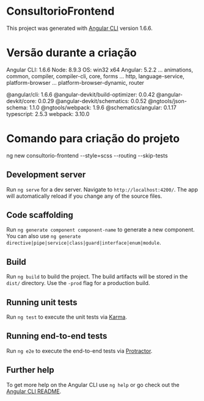 # ConsultorioFrontend

This project was generated with [Angular CLI](https://github.com/angular/angular-cli) version 1.6.6.

# Versão durante a criação

Angular CLI: 1.6.6
Node: 8.9.3
OS: win32 x64
Angular: 5.2.2
... animations, common, compiler, compiler-cli, core, forms
... http, language-service, platform-browser
... platform-browser-dynamic, router

@angular/cli: 1.6.6
@angular-devkit/build-optimizer: 0.0.42
@angular-devkit/core: 0.0.29
@angular-devkit/schematics: 0.0.52
@ngtools/json-schema: 1.1.0
@ngtools/webpack: 1.9.6
@schematics/angular: 0.1.17
typescript: 2.5.3
webpack: 3.10.0

# Comando para criação do projeto

ng new consultorio-frontend --style=scss --routing --skip-tests

## Development server

Run `ng serve` for a dev server. Navigate to `http://localhost:4200/`. The app will automatically reload if you change any of the source files.

## Code scaffolding

Run `ng generate component component-name` to generate a new component. You can also use `ng generate directive|pipe|service|class|guard|interface|enum|module`.

## Build

Run `ng build` to build the project. The build artifacts will be stored in the `dist/` directory. Use the `-prod` flag for a production build.

## Running unit tests

Run `ng test` to execute the unit tests via [Karma](https://karma-runner.github.io).

## Running end-to-end tests

Run `ng e2e` to execute the end-to-end tests via [Protractor](http://www.protractortest.org/).

## Further help

To get more help on the Angular CLI use `ng help` or go check out the [Angular CLI README](https://github.com/angular/angular-cli/blob/master/README.md).

